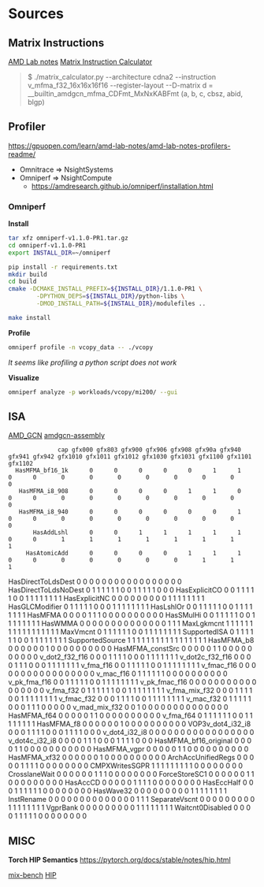 # Sources

## Matrix Instructions
[AMD Lab notes](https://gpuopen.com/learn/amd-lab-notes/amd-lab-notes-matrix-cores-readme/)
[Matrix Instruction Calculator](https://github.com/RadeonOpenCompute/amd_matrix_instruction_calculator)
> $ ./matrix_calculator.py --architecture cdna2 --instruction v_mfma_f32_16x16x16f16 --register-layout --D-matrix
> d = __builtin_amdgcn_mfma_CDFmt_MxNxKABFmt (a, b, c, cbsz, abid, blgp)

## Profiler
https://gpuopen.com/learn/amd-lab-notes/amd-lab-notes-profilers-readme/

- Omnitrace => NsightSystems
- Omniperf => NsightCompute
  - https://amdresearch.github.io/omniperf/installation.html


### Omniperf

**Install**

```bash
tar xfz omniperf-v1.1.0-PR1.tar.gz
cd omniperf-v1.1.0-PR1
export INSTALL_DIR=~/omniperf

pip install -r requirements.txt
mkdir build
cd build
cmake -DCMAKE_INSTALL_PREFIX=${INSTALL_DIR}/1.1.0-PR1 \
        -DPYTHON_DEPS=${INSTALL_DIR}/python-libs \
        -DMOD_INSTALL_PATH=${INSTALL_DIR}/modulefiles ..

make install
```

**Profile**
```bash
omniperf profile -n vcopy_data -- ./vcopy
```
*It seems like profiling a python script does not work*


**Visualize**
```bash
omniperf analyze -p workloads/vcopy/mi200/ --gui
```

## ISA
[AMD_GCN](https://gpuopen.com/wp-content/uploads/2016/08/AMD_GCN3_Instruction_Set_Architecture_rev1.1.pdf)
[amdgcn-assembly](https://gpuopen.com/learn/amdgcn-assembly/)

                  cap gfx000 gfx803 gfx900 gfx906 gfx908 gfx90a gfx940 gfx941 gfx942 gfx1010 gfx1011 gfx1012 gfx1030 gfx1031 gfx1100 gfx1101 gfx1102 
      HasMFMA_bf16_1k      0      0      0      0      0      1      1      0      0       0       0       0       0       0       0       0       0 
       HasMFMA_i8_908      0      0      0      0      1      1      0      0      0       0       0       0       0       0       0       0       0 
       HasMFMA_i8_940      0      0      0      0      0      0      1      0      0       0       0       0       0       0       0       0       0 
           HasAddLshl      0      0      1      1      1      1      1      0      0       1       1       1       1       1       1       1       1 
         HasAtomicAdd      0      0      0      0      1      1      1      0      0       0       0       0       0       0       1       1       1 
   HasDirectToLdsDest      0      0      0      0      0      0      0      0      0       0       0       0       0       0       0       0       0 
 HasDirectToLdsNoDest      0      1      1      1      1      1      1      0      0       1       1       1       1       1       0       0       0 
        HasExplicitCO      0      0      1      1      1      1      1      0      0       1       1       1       1       1       1       1       1 
        HasExplicitNC      0      0      0      0      0      0      0      0      0       1       1       1       1       1       1       1       1 
       HasGLCModifier      0      1      1      1      1      1      0      0      0       1       1       1       1       1       1       1       1 
            HasLshlOr      0      0      1      1      1      1      1      0      0       1       1       1       1       1       1       1       1 
              HasMFMA      0      0      0      0      1      1      1      0      0       0       0       0       0       0       0       0       0 
            HasSMulHi      0      0      1      1      1      1      1      0      0       1       1       1       1       1       1       1       1 
              HasWMMA      0      0      0      0      0      0      0      0      0       0       0       0       0       0       1       1       1 
           MaxLgkmcnt      1      1      1      1      1      1      1      1      1       1       1       1       1       1       1       1       1 
             MaxVmcnt      0      1      1      1      1      1      1      0      0       1       1       1       1       1       1       1       1 
         SupportedISA      0      1      1      1      1      1      1      0      0       1       1       1       1       1       1       1       1 
      SupportedSource      1      1      1      1      1      1      1      1      1       1       1       1       1       1       1       1       1 
           HasMFMA_b8      0      0      0      0      0      0      1      0      0       0       0       0       0       0       0       0       0 
     HasMFMA_constSrc      0      0      0      0      0      1      1      0      0       0       0       0       0       0       0       0       0 
       v_dot2_f32_f16      0      0      0      1      1      1      1      0      0       0       1       1       1       1       1       1       1 
      v_dot2c_f32_f16      0      0      0      0      1      1      1      0      0       0       1       1       1       1       1       1       1 
            v_fma_f16      0      0      1      1      1      1      1      0      0       1       1       1       1       1       1       1       1 
           v_fmac_f16      0      0      0      0      0      0      0      0      0       0       0       0       0       0       0       0       0 
            v_mac_f16      0      1      1      1      1      1      1      0      0       0       0       0       0       0       0       0       0 
         v_pk_fma_f16      0      0      1      1      1      1      1      0      0       1       1       1       1       1       1       1       1 
        v_pk_fmac_f16      0      0      0      0      0      0      0      0      0       0       0       0       0       0       0       0       0 
            v_fma_f32      0      1      1      1      1      1      1      0      0       1       1       1       1       1       1       1       1 
        v_fma_mix_f32      0      0      0      1      1      1      1      0      0       1       1       1       1       1       1       1       1 
           v_fmac_f32      0      0      0      1      1      1      1      0      0       1       1       1       1       1       1       1       1 
            v_mac_f32      0      1      1      1      1      1      0      0      0       1       1       1       0       0       0       0       0 
        v_mad_mix_f32      0      0      1      0      0      0      0      0      0       0       0       0       0       0       0       0       0 
          HasMFMA_f64      0      0      0      0      0      1      1      0      0       0       0       0       0       0       0       0       0 
            v_fma_f64      0      1      1      1      1      1      1      0      0       1       1       1       1       1       1       1       1 
           HasMFMA_f8      0      0      0      0      0      0      1      0      0       0       0       0       0       0       0       0       0 
    VOP3v_dot4_i32_i8      0      0      0      1      1      1      1      0      0       0       1       1       1       1       0       0       0 
        v_dot4_i32_i8      0      0      0      0      0      0      0      0      0       0       0       0       0       0       0       0       0 
       v_dot4c_i32_i8      0      0      0      0      1      1      1      0      0       0       1       1       1       1       0       0       0 
HasMFMA_bf16_original      0      0      0      0      1      1      0      0      0       0       0       0       0       0       0       0       0 
         HasMFMA_vgpr      0      0      0      0      0      1      1      0      0       0       0       0       0       0       0       0       0 
         HasMFMA_xf32      0      0      0      0      0      0      1      0      0       0       0       0       0       0       0       0       0 
   ArchAccUnifiedRegs      0      0      0      0      0      1      1      1      1       0       0       0       0       0       0       0       0 
       CMPXWritesSGPR      1      1      1      1      1      1      1      1      1       0       0       0       0       0       0       0       0 
        CrosslaneWait      0      0      0      0      0      0      1      1      1       0       0       0       0       0       0       0       0 
        ForceStoreSC1      0      0      0      0      0      0      1      1      0       0       0       0       0       0       0       0       0 
             HasAccCD      0      0      0      0      0      1      1      1      1       0       0       0       0       0       0       0       0 
           HasEccHalf      0      0      0      1      1      1      1      1      1       0       0       0       0       0       0       0       0 
            HasWave32      0      0      0      0      0      0      0      0      0       1       1       1       1       1       1       1       1 
           InstRename      0      0      0      0      0      0      0      0      0       0       0       0       0       0       1       1       1 
        SeparateVscnt      0      0      0      0      0      0      0      0      0       1       1       1       1       1       1       1       1 
             VgprBank      0      0      0      0      0      0      0      0      0       1       1       1       1       1       1       1       1 
     Waitcnt0Disabled      0      0      0      0      1      1      1      1      1       0       0       0       0       0       0       0       0

## MISC
**Torch HIP Semantics**
https://pytorch.org/docs/stable/notes/hip.html

[mix-bench](https://github.com/ekondis/mixbench)
[HIP](https://github.com/ROCm-Developer-Tools/HIP)
